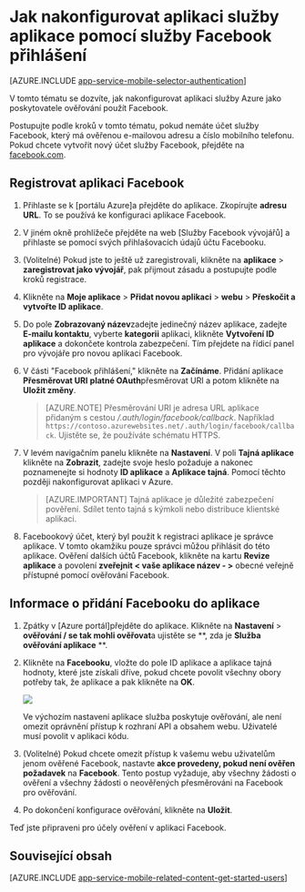 <properties
    pageTitle="Postup při konfiguraci služby Facebook ověřování aplikace aplikace služby"
    description="Zjistěte, jak nakonfigurovat Facebook ověřování pro aplikaci služby aplikace."
    services="app-service"
    documentationCenter=""
    authors="mattchenderson"
    manager="erikre"
    editor=""/>

<tags
    ms.service="app-service-mobile"
    ms.workload="mobile"
    ms.tgt_pltfrm="na"
    ms.devlang="multiple"
    ms.topic="article"
    ms.date="10/01/2016"
    ms.author="mahender"/>

# <a name="how-to-configure-your-app-service-application-to-use-facebook-login"></a>Jak nakonfigurovat aplikaci služby aplikace pomocí služby Facebook přihlášení

[AZURE.INCLUDE [app-service-mobile-selector-authentication](../../includes/app-service-mobile-selector-authentication.md)]

V tomto tématu se dozvíte, jak nakonfigurovat aplikaci služby Azure jako poskytovatele ověřování použít Facebook.

Postupujte podle kroků v tomto tématu, pokud nemáte účet služby Facebook, který má ověřenou e-mailovou adresu a číslo mobilního telefonu. Pokud chcete vytvořit nový účet služby Facebook, přejděte na [facebook.com].

## <a name="register"> </a>Registrovat aplikaci Facebook

1. Přihlaste se k [portálu Azure]a přejděte do aplikace. Zkopírujte **adresu URL**. To se používá ke konfiguraci aplikace Facebook.

2. V jiném okně prohlížeče přejděte na web [Služby Facebook vývojářů] a přihlaste se pomocí svých přihlašovacích údajů účtu Facebooku.

3. (Volitelné) Pokud jste to ještě už zaregistrovali, klikněte na **aplikace** > **zaregistrovat jako vývojář**, pak přijmout zásadu a postupujte podle kroků registrace.

4. Klikněte na **Moje aplikace** > **Přidat novou aplikaci** > **webu** > **Přeskočit a vytvořte ID aplikace**. 

5. Do pole **Zobrazovaný název**zadejte jedinečný název aplikace, zadejte **E-mailu kontaktu**, vyberte **kategorii** aplikaci, klikněte **Vytvoření ID aplikace** a dokončete kontrola zabezpečení. Tím přejdete na řídicí panel pro vývojáře pro novou aplikaci Facebook.

6. V části "Facebook přihlášení," klikněte na **Začínáme**. Přidání aplikace **Přesměrovat URI** **platné OAuth**přesměrovat URI a potom klikněte na **Uložit změny**. 

    > [AZURE.NOTE] Přesměrování URI je adresa URL aplikace přidaným s cestou _/.auth/login/facebook/callback_. Například `https://contoso.azurewebsites.net/.auth/login/facebook/callback`. Ujistěte se, že používáte schématu HTTPS.

6. V levém navigačním panelu klikněte na **Nastavení**. V poli **Tajná aplikace** klikněte na **Zobrazit**, zadejte svoje heslo požaduje a nakonec poznamenejte si hodnoty **ID aplikace** a **Aplikace tajná**. Pomocí těchto později nakonfigurovat aplikaci v Azure.

    > [AZURE.IMPORTANT] Tajná aplikace je důležité zabezpečení pověření. Sdílet tento tajná s kýmkoli nebo distribuce klientské aplikaci.

7. Facebookový účet, který byl použit k registraci aplikace je správce aplikace. V tomto okamžiku pouze správci můžou přihlásit do této aplikace. Ověření dalších účtů Facebook, klikněte na kartu **Revize aplikace** a povolení **zveřejnit < vaše aplikace název - >** obecné veřejně přístupné pomocí ověřování Facebook.

## <a name="secrets"> </a>Informace o přidání Facebooku do aplikace

1. Zpátky v [Azure portál]přejděte do aplikace. Klikněte na **Nastavení** > **ověřování / se tak mohli ověřovat**a ujistěte se **, zda je **Služba ověřování aplikace** **.

2. Klikněte na **Facebooku**, vložte do pole ID aplikace a aplikace tajná hodnoty, které jste získali dříve, pokud chcete povolit všechny obory potřeby tak, že aplikace a pak klikněte na **OK**.

    ![][0]

    Ve výchozím nastavení aplikace služba poskytuje ověřování, ale není omezit oprávnění přístup k rozhraní API a obsahem webu. Uživatelé musí povolit v aplikaci kódu.

3. (Volitelné) Pokud chcete omezit přístup k vašemu webu uživatelům jenom ověřené Facebook, nastavte **akce provedeny, pokud není ověřen požadavek** na **Facebook**. Tento postup vyžaduje, aby všechny žádosti o ověření a všechny žádosti o neověřených přesměrováni na Facebook pro ověřování.

4. Po dokončení konfigurace ověřování, klikněte na **Uložit**.

Teď jste připraveni pro účely ověření v aplikaci Facebook.

## <a name="related-content"> </a>Související obsah

[AZURE.INCLUDE [app-service-mobile-related-content-get-started-users](../../includes/app-service-mobile-related-content-get-started-users.md)]

<!-- Images. -->
[0]: ./media/app-service-mobile-how-to-configure-facebook-authentication/mobile-app-facebook-settings.png

<!-- URLs. -->
[Vývojáři Facebooku]: http://go.microsoft.com/fwlink/p/?LinkId=268286
[Facebook.com]: http://go.microsoft.com/fwlink/p/?LinkId=268285
[Get started with authentication]: /en-us/develop/mobile/tutorials/get-started-with-users-dotnet/
[Azure portálu]: https://portal.azure.com/
